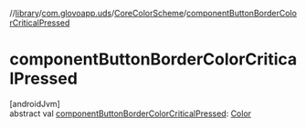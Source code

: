 //[library](../../../index.md)/[com.glovoapp.uds](../index.md)/[CoreColorScheme](index.md)/[componentButtonBorderColorCriticalPressed](component-button-border-color-critical-pressed.md)

# componentButtonBorderColorCriticalPressed

[androidJvm]\
abstract val [componentButtonBorderColorCriticalPressed](component-button-border-color-critical-pressed.md): [Color](https://developer.android.com/reference/kotlin/androidx/compose/ui/graphics/Color.html)
